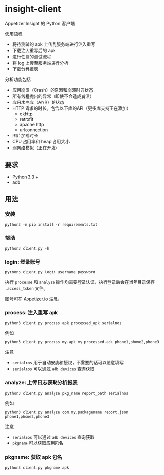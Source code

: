 # insight-client
Appetizer Insight 的 Python 客户端

使用流程
* 将待测试的 apk 上传到服务端进行注入重写
* 下载注入重写后的 apk
* 进行任意的测试流程
* 将 log 上传至服务端进行分析
* 下载分析报表

分析功能包括
* 应用崩溃（Crash）的原因和崩溃时的状态
* 所有线程抛出的异常（即使不会造成崩溃）
* 应用未响应（ANR）的状态
* HTTP 请求的时长，包含以下库的API（更多库支持正在添加）
    - okhttp
    - retrofit
    - apache http
    - urlconnection
* 图片加载时长
* CPU 占用率和 heap 占用大小
* 弱网络模拟（正在开发）


## 要求
* Python 3.3 +
* adb

## 用法
### 安装
``` Shell
python3 -m pip install -r requirements.txt
```
### 帮助
``` Shell
python3 client.py -h
```

### login: 登录账号
``` Shell
python3 client.py login username password
```
执行 `processe` 和 `analyze` 操作均需要登录认证，执行登录后会在当年目录保存 `.access_token` 文件。

账号可在 [Appetizer.io](https://api.appetizer.io/user/register) 注册。

### process: 注入重写 apk
``` Shell
python3 client.py process apk processed_apk serialnos
```

例如
``` Shell
python3 client.py process my.apk my_processed.apk phone1,phone2,phone3 
```

注意
* `serialnos` 用于自动安装和授权，不需要的话可以随意填写
* `serialnos` 可以通过 `adb devices` 查询获取

### analyze: 上传日志获取分析报表
``` Shell
python3 client.py analyze pkg_name report_path serialnos
```

例如
``` Shell
python3 client.py analyze com.my.packagename report.json phone1,phone2,phone3 
```

注意
* `serialnos` 可以通过 `adb devices` 查询获取
* `pkgname` 可以获取应用包名

### pkgname: 获取 apk 包名
``` Shell
python3 client.py pkgname apk
```

